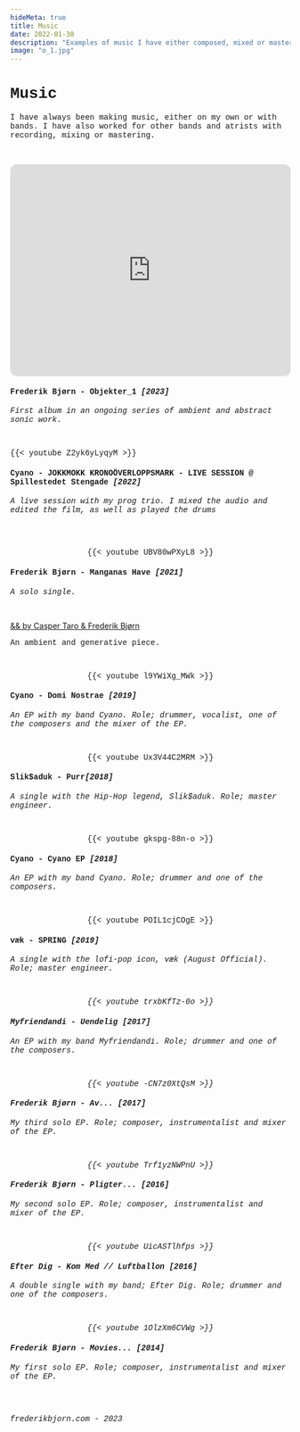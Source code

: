 ```yaml
---
hideMeta: true
title: Music
date: 2022-01-30
description: "Examples of music I have either composed, mixed or mastered."
image: "o_1.jpg"
---
```


<a style="text-decoration:none;font-family:courier new;font-size:14px;text-decoration:none;"> 

<h1> Music </h1>

I have always been making music, either on my own or with bands.
I have also worked for other bands and atrists with recording, mixing or mastering.

<br>

<p align="center">

<iframe style="border-radius:12px" src="https://open.spotify.com/embed/album/3jndYi5bnK1v9h1szMcpFY?utm_source=generator" width="100%" height="380" frameBorder="0" allowfullscreen="" allow="autoplay; clipboard-write; encrypted-media; fullscreen; picture-in-picture" loading="lazy"></iframe>

<br>

<h4> Frederik Bjørn - Objekter_1 <em>[2023]</h4>

First album in an ongoing series of ambient and abstract sonic work.

</em>

<br>
 
<p align="center">

{{< youtube Z2yk6yLyqyM >}}

<h4>Cyano - JOKKMOKK KRONOÖVERLOPPSMARK - LIVE SESSION @ Spillestedet Stengade <em>[2022]</h4>

A live session with my prog trio. I mixed the audio and edited the film, as well as played the drums</em>

</p>

<br>


<br>


<p align="center">
{{< youtube UBV80wPXyL8 >}}
	<h4>Frederik Bjørn - Manganas Have <em>[2021]</h4>

A solo single.</em>
</p>

<br>

<p align="center">

	
<a href="https://campingplads.bandcamp.com/album/-">&& by Casper Taro & Frederik Bjørn</a>

<a style="text-decoration:none;font-family:courier new;font-size:14px;text-decoration:none;"> 


An ambient and generative piece.



</p>

<br>

 
<p align="center">
{{< youtube l9YWiXg_MWk >}}
	<h4>Cyano - Domi Nostrae <em>[2019]</h4>

An EP with my band Cyano. Role; drummer, vocalist, one of the composers and the mixer of the EP.</em>
</p>

<br>

<p align="center">
{{< youtube Ux3V44C2MRM >}}
	<h4>Slik$aduk - Purr<em>[2018]</h4>

A single with the Hip-Hop legend, Slik$aduk. Role; master engineer.</em>

</p>

<br>

<p align="center">
{{< youtube gkspg-88n-o >}}
	<h4>Cyano - Cyano EP <em>[2018]</h4>

An EP with my band Cyano. Role; drummer and one of the composers.</em>

</p>

<br>

<p align="center">
{{< youtube POIL1cjCOgE >}}
	<h4>væk - SPRING <em>[2019]</h4>

A single with the lofi-pop icon, væk (August Official). Role; master engineer.<em>

</p>

<br>

<p align="center">
{{< youtube trxbKfTz-0o >}}
	<h4> Myfriendandi - Uendelig <em>[2017]</h4>

An EP with my band Myfriendandi. Role; drummer and one of the composers.<em>

</p>

<br>

<p align="center">
{{< youtube -CN7z0XtQsM >}}
	<h4> Frederik Bjørn - Av... <em>[2017]</h4>

My third solo EP. Role; composer, instrumentalist and mixer of the EP.<em>

</p>

<br>

<p align="center">
{{< youtube Trf1yzNWPnU >}}
	<h4> Frederik Bjørn - Pligter... <em>[2016]</h4>

My second solo EP. Role; composer, instrumentalist and mixer of the EP.<em>

</p>

<br>

<p align="center">
{{< youtube UicASTlhfps >}}
	<h4>Efter Dig - Kom Med // Luftballon <em>[2016]</h4>

A double single with my band; Efter Dig. Role; drummer and one of the composers.<em>

</p>

<br>

<p align="center">
{{< youtube 1OlzXm6CVWg >}}
	<h4> Frederik Bjørn - Movies... <em>[2014]</h4>

My first solo EP. Role; composer, instrumentalist and mixer of the EP.<em>

</p>

<br>
<br>

<a style="text-decoration:none;font-family:courier new;font-size:14px;text-decoration:none;"> 


<em>frederikbjorn.com - 2023</em>

<br>

</a>


